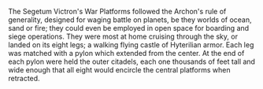 The Segetum Victron's War Platforms followed the Archon's rule of generality, designed for waging battle on planets, be they worlds of ocean, sand or fire; they could even be employed in open space for boarding and siege operations. They were most at home cruising through the sky, or landed on its eight legs; a walking flying castle of Hyterilian armor. Each leg was matched with a pylon which extended from the center. At the end of each pylon were held the outer citadels, each one thousands of feet tall and wide enough that all eight would encircle the central platforms when retracted.
